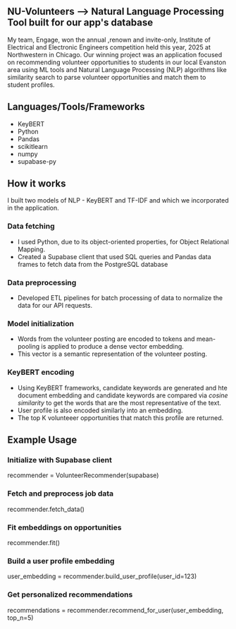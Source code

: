 
## NU-Volunteers --> Natural Language Processing Tool built for our app's database

My team, Engage, won the annual ,renown and invite-only, Institute of Electrical and Electronic Engineers competition held this year, 2025 at Northwestern in Chicago. 
Our winning project was an application focused on recommending volunteer opportunities to students in our local Evanston area using ML tools and Natural Language Processing (NLP) algorithms like similarity search to parse volunteer opportunities and match them to student profiles.


## Languages/Tools/Frameworks
- KeyBERT
- Python
- Pandas
- scikitlearn
- numpy
- supabase-py
  

## How it works
I built two models of NLP - KeyBERT and TF-IDF and which we incorporated in the application.

### Data fetching
- I used Python, due to its object-oriented properties, for Object Relational Mapping.
- Created a Supabase client that used SQL queries and Pandas data frames to fetch data from the PostgreSQL database

### Data preprocessing
- Developed ETL pipelines for batch processing of data to normalize the data for our API requests.

### Model initialization 
- Words from the volunteer posting are encoded to tokens and mean-pooling is applied to produce a dense vector embedding.
- This vector is a semantic representation of the volunteer posting.

### KeyBERT encoding
- Using KeyBERT frameworks, candidate keywords are generated and hte document embedding and candidate keywords are compared via _cosine similarity_ to get the words that are the most representative of the text.
- User profile is also encoded similarly into an embedding.
- The top K volunteeer opportunities that match this profile are returned.


## Example Usage
### Initialize with Supabase client
recommender = VolunteerRecommender(supabase)

### Fetch and preprocess job data
recommender.fetch_data()

### Fit embeddings on opportunities
recommender.fit()

### Build a user profile embedding
user_embedding = recommender.build_user_profile(user_id=123)

### Get personalized recommendations
recommendations = recommender.recommend_for_user(user_embedding, top_n=5)
